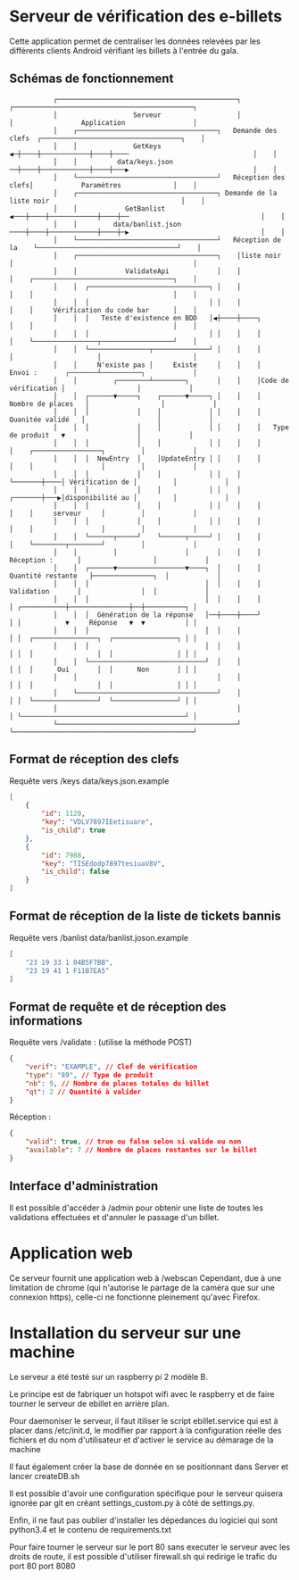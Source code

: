 # Serveur de vérification des e-billets

Cette application permet de centraliser les données relevées par les différents clients Android vérifiant les billets à l'entrée du gala.

## Schémas de fonctionnement

```
           ┌─────────────────────────────────────────────┐            ┌─────────────────────────────────────────────┐
           │                   Serveur                   │            │                 Application                 │
           │    ┌───────────────────────────────────┐   Demande des clefs  ┌───────────────────────────────────┐    │
           │    │              GetKeys            ◀─┼────┼────────────┼────┼────                               │    │
           │    │          data/keys.json         ──┼────┼────────────┼────┼───▶                               │    │
           │    └───────────────────────────────────┘   Réception des clefs│            Paramètres             │    │
           │    ┌───────────────────────────────────┐ Demande de la liste noir                                 │    │
           │    │            GetBanlist         ◀───┼────┼────────────┼────┼──                                 │    │
           │    │         data/banlist.json     ────┼────┼────────────┼────┼─▶                                 │    │
           │    └───────────────────────────────────┘   Réception de la    └───────────────────────────────────┘    │
           │    ┌───────────────────────────────────┐    │liste noir  │                                             │
           │    │            ValidateApi            │    │            │    ┌───────────────────────────────────┐    │
           │    │  ┌──────────────────────────────┐ │    │            │    │                                   │    │
           │    │  │                              │ │    │            │    │     Vérification du code bar      │    │
           │    │  │   Teste d'existence en BDD   │◀┼────┼────┐       │    │                                   │    │
           │    │  │                              │ │    │    │       │    └────────────────┬──────────────────┘    │
           │    │  └───────────────┬──────────────┘ │    │    │       │                     │                       │
           │    │     N'existe pas │     Existe     │    │    │       Envoi :       ┌───────┴──────────┐            │
           │    │         ┌────────┴────────┐       │    │    │Code de vérification │                  │            │
           │    │  ┌──────▼─────┐    ┌──────▼─────┐ │    │    │  Nombre de places   │                  │            │
           │    │  │            │    │            │ │    │    │   Quanitée validé   │                  │            │
           │    │  │            │    │            │ │    │    │   Type de produit   ▼                  │            │
           │    │  │            │    │            │ │    │    │       │    ┌─────────────────┐         │            │
           │    │  │  NewEntry  │    │UpdateEntry │ │    │    │       │    │                 │         │            │
           │    │  │            │    │            │ │    │    └───────┼────│ Vérification de │         │            │
           │    │  │            │    │            │ │    │    ┌───────┼───▶│disponibilité au │         │            │
           │    │  │            │    │            │ │    │    │       │    │     serveur     │         │            │
           │    │  │            │    │            │ │    │    │       │    │                 │         │            │
           │    │  └──────┬─────┘    └──────┬─────┘ │    │    │       │    └────────┬────────┘         │            │
           │    │         │                 │       │    │    │    Réception :      │                  │            │
           │    │  ┌──────▼─────────────────▼────┐  │    │    │ Quantité restante   ├───────────────┐  │            │
           │    │  │                             │  │    │    │    Validation       │               │  │            │
           │    │  │                             │  │    │    │       │ ┌───────────┼───────────────┼──┼──────────┐ │
           │    │  │  Génération de la réponse   │──┼────┼────┘       │ │           ▼     Réponse   ▼  ▼          │ │
           │    │  │                             │  │    │            │ │  ┌────────────────┐  ┌────────────────┐ │ │
           │    │  │                             │  │    │            │ │  │                │  │                │ │ │
           │    │  └─────────────────────────────┘  │    │            │ │  │      Oui       │  │      Non       │ │ │
           │    │                                   │    │            │ │  │                │  │                │ │ │
           │    └───────────────────────────────────┘    │            │ │  └────────────────┘  └────────────────┘ │ │
           │                                             │            │ └─────────────────────────────────────────┘ │
           └─────────────────────────────────────────────┘            └─────────────────────────────────────────────┘
```

## Format de réception des clefs

Requête vers /keys
data/keys.json.example

```json
[
	{
		"id": 1120,
		"key": "VDLV7897IEetisuare",
		"is_child": true
	},
	{
		"id": 7988,
		"key": "TISEdodp7897tesiuaV8V",
		"is_child": false
	}
]
```

## Format de réception de la liste de tickets bannis

Requête vers /banlist
data/banlist.joson.example

```json
[
	"23 19 33 1 04B5F7BB",
	"23 19 41 1 F11B7EA5"
]
```

## Format de requête et de réception des informations

Requête vers /validate : (utilise la méthode POST)

```json
{
	"verif": "EXAMPLE", // Clef de vérification
	"type": "89", // Type de produit
	"nb": 9, // Nombre de places totales du billet
	"qt": 2 // Quantité à valider
}
```

Réception :

```json
{
	"valid": true, // true ou false selon si valide ou non
	"available": 7 // Nombre de places restantes sur le billet
}
```

## Interface d'administration

Il est possible d'accéder à /admin pour obtenir une liste de toutes les validations effectuées et d'annuler le passage d'un billet.

# Application web

Ce serveur fournit une application web à /webscan
Cependant, due à une limitation de chrome (qui n'autorise le partage de la caméra que sur une connexion https), celle-ci ne fonctionne pleinement qu'avec Firefox.

# Installation du serveur sur une machine

Le serveur a été testé sur un raspberry pi 2 modèle B.

Le principe est de fabriquer un hotspot wifi avec le raspberry et de faire tourner le serveur de ebillet en arrière plan.

Pour daemoniser le serveur, il faut itiliser le script ebillet.service qui est à placer dans /etc/init.d, le modifier par rapport à la configuration réelle des fichiers et du nom d'utilisateur et d'activer le service au démarage de la machine

Il faut également créer la base de donnée en se positionnant dans Server et lancer createDB.sh

Il est possible d'avoir une configuration spécifique pour le serveur quisera ignorée par git en créant settings\_custom.py à côté de settings.py.

Enfin, il ne faut pas oublier d'installer les dépedances du logiciel qui sont python3.4 et le contenu de requirements.txt

Pour faire tourner le serveur sur le port 80 sans executer le serveur avec les droits de route, il est possible d'utiliser firewall.sh qui redirige le trafic du port 80 port 8080
